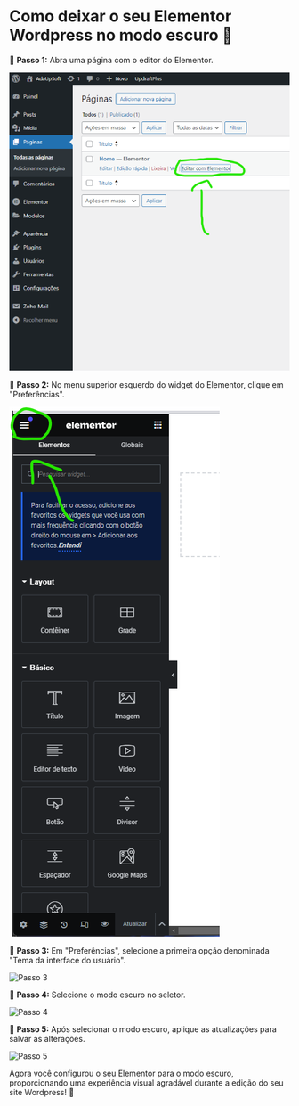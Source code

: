 # Como deixar o seu Elementor Wordpress no modo escuro 🌙

📝 **Passo 1:** Abra uma página com o editor do Elementor.

![Passo 1](https://raw.githubusercontent.com/Gledesonsc/Como-deixar-o-seu-Elementor-Wordpress-no-modo-escuro/main/01.png)

📝 **Passo 2:** No menu superior esquerdo do widget do Elementor, clique em "Preferências".

![Passo 2](https://raw.githubusercontent.com/Gledesonsc/Como-deixar-o-seu-Elementor-Wordpress-no-modo-escuro/main/02.png)

📝 **Passo 3:** Em "Preferências", selecione a primeira opção denominada "Tema da interface do usuário".

![Passo 3](link_da_imagem_passo_3)

📝 **Passo 4:** Selecione o modo escuro no seletor.

![Passo 4](link_da_imagem_passo_4)

📝 **Passo 5:** Após selecionar o modo escuro, aplique as atualizações para salvar as alterações.

![Passo 5](link_da_imagem_passo_5)

Agora você configurou o seu Elementor para o modo escuro, proporcionando uma experiência visual agradável durante a edição do seu site Wordpress! 🎉

